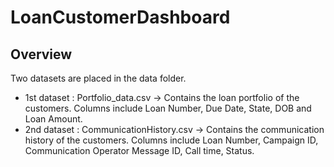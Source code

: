 # LoanCustomerDashboard

## Overview

Two datasets are placed in the data folder.

- 1st dataset : Portfolio_data.csv -> Contains the loan portfolio of the customers. Columns include Loan Number, Due Date, State, DOB and Loan Amount.
- 2nd dataset : CommunicationHistory.csv -> Contains the communication history of the customers. Columns include Loan Number, Campaign ID, Communication Operator Message ID, Call time, Status.
